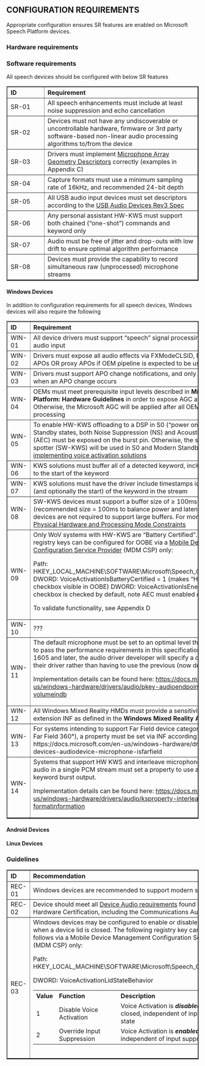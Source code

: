 ## CONFIGURATION REQUIREMENTS

Appropriate configuration ensures SR features are enabled on Microsoft Speech Platform devices.

### Hardware requirements


### Software requirements
All speech devices should be configured with below SR features
<p>
<table border="2">
<tr>
<th  width="80" align="left">ID</th>
<th align="left">Requirement</th>
</tr>
<tr>
<td>SR-01</td>
<td>All speech enhancements must include at least noise suppression and echo cancellation</td>
</tr>
<tr>
<td>SR-02</td>
<td>Devices must not have any undiscoverable or uncontrollable hardware, firmware or 3rd party software-based non-linear audio processing algorithms to/from the device</td>
</tr>
<tr>
<td>SR-03</td>
<td>Drivers must implement <a href="https://docs.microsoft.com/en-us/windows-hardware/drivers/audio/ksproperty-audio-mic-array-geometry" >Microphone Array Geometry Descriptors</a> correctly (examples in Appendix C)
</td>
</tr>
<tr>
<td>SR-04</td>
<td>Capture formats must use a minimum sampling rate of 16kHz, and recommended 24-bit depth</td>
</tr>
<tr>
<td>SR-05</td>
<td>All USB audio input devices must set descriptors according to the <a href="https://www.usb.org/document-library/usb-audio-devices-rev-30-and-adopters-agreement"> USB Audio Devices Rev3 Spec</a> </td>
</tr>
<tr>
<td>SR-06</td>
<td>Any personal assistant HW-KWS must support both chained (“one-shot”) commands and keyword only</td>
</tr>
<tr>
<td>SR-07</td>
<td>Audio must be free of jitter and drop-outs with low drift to ensure optimal algorithm performance</td>
</tr>
<tr>
<td>SR-08</td>
<td>Devices must provide the capability to record simultaneous raw (unprocessed) microphone streams</td>
</tr>
</table>

#### Windows Devices
In addition to configuration requirements for all speech devices, Windows devices will also require the following
<p></p>
<table border="2">
<tr>
<th  width="80" align="left">ID</th>
<th align="left">Requirement</th>
</tr>
<tr>
<td>WIN-01</td>
<td>All device drivers must support “speech” signal processing mode on the audio input</td>
</tr>
<tr>
<td>WIN-02</td>
<td>Drivers must expose all audio effects via FXModeCLSID, FXEndpointCLSID APOs OR proxy APOs if OEM pipeline is expected to be used</td>
</tr>
<tr>
<td>WIN-03</td>
<td>Drivers must support APO change notifications, and only notify the system when an APO change occurs</td>
</tr>
<tr>
<td>WIN-04</td>
<td>OEMs must meet prerequisite input levels described in <b>Microsoft Speech Platform: Hardware Guidelines</b> in order to expose AGC as an APO effect.  Otherwise, the Microsoft AGC will be applied after all OEM APO effects/pre-processing</td>
</tr>
<tr>
<td>WIN-05</td>
<td>To enable HW-KWS offloading to a DSP in S0 (“power on”) and Modern Standby states, both Noise Suppression (NS) and Acoustic Echo Cancellation (AEC) must be exposed on the burst pin.  Otherwise, the software keyword spotter (SW-KWS) will be used in S0 and Modern Standby.
<a href="https://docs.microsoft.com/en-us/windows-hardware/drivers/audio/voice-activation">More details on implementing voice activation solutions</a>
</td>
</tr>
<tr>
<td>WIN-06</td>
<td>KWS solutions must buffer all of a detected keyword, including 500ms prior to the start of the keyword</td>
</tr>
<tr>
<td>WIN-07</td>
<td>KWS solutions must have the driver include timestamps identifying the end (and optionally the start) of the keyword in the stream</td>
</tr>
<tr>
<td>WIN-08</td>
<td>SW-KWS devices must support a buffer size of ≥ 100ms on the host pin (recommended size = 100ms to balance power and latency).  HW-KWS devices are not required to support large buffers.
For more details, see <a href="https://docs.microsoft.com/en-us/windows-hardware/drivers/ddi/content/ksmedia/ns-ksmedia-_ksaudio_packetsize_constraints2">Physical Hardware and Processing Mode Constraints</a>

</td>
</tr>
<tr>
<td>WIN-09</td>
<td>Only WoV systems with HW-KWS are “Battery Certified”.  The following registry keys can be configured for OOBE via a <a href="https://docs.microsoft.com/en-us/windows/client-management/mdm/configuration-service-provider-reference">Mobile Device Management Configuration Service Provider</a> (MDM CSP) only:
<p>Path: HKEY_LOCAL_MACHINE\SOFTWARE\Microsoft\Speech_OneCore\AudioPolicy
DWORD: VoiceActivationIsBatteryCertified = 1 (makes “Hey Cortana” checkbox visible in OOBE)
DWORD: VoiceActivationIsEnergyHero = 1 (above checkbox is checked by default, note AEC must enabled on the burst pin) 

To validate functionality, see Appendix D</p>
</td>
</tr>
<tr>
<td>WIN-10</td>
<td>???</td>
</tr>
<tr>
<td>WIN-11</td>
<td>The default microphone must be set to an optimal level that enables a device to pass the performance requirements in this specification.  In OS version 1605 and later, the audio driver developer will specify a default volume in their driver rather than having to use the previous (now deprecated) reg key.  

Implementation details can be found here: https://docs.microsoft.com/en-us/windows-hardware/drivers/audio/pkey-audioendpoint-default-volumeindb
</td>
</tr>
<tr>
<td>WIN-12</td>
<td>All Windows Mixed Reality HMDs must provide a sensitivity value and extension INF as defined in the <b>Windows Mixed Reality Audio Specification</b>.</td>
</tr>
<tr>
<td>WIN-13</td>
<td>For systems intending to support Far Field device categories (Far Field and Far Field 360°), a property must be set via INF according to the details here: https://docs.microsoft.com/en-us/windows-hardware/drivers/audio/pkey-devices-audiodevice-microphone-isfarfield
</td>
</tr>
<tr>
<td>WIN-14</td>
<td>Systems that support HW KWS and interleave microphone and loopback audio in a single PCM stream must set a property to use an AEC APO on the keyword burst output.

Implementation details can be found here: https://docs.microsoft.com/en-us/windows-hardware/drivers/audio/ksproperty-interleavedaudio-formatinformation
</td>
</tr>
</table>

#### Android Devices
#### Linux Devices

### Guidelines
<table border="2">
<tr>
<th  width="80" align="left">ID</th>
<th align="left">Recommendation</th>
</tr>
<tr>
<td>REC-01</td>
<td>Windows devices are recommended to support modern standby
</td>
</tr>
<tr>
<td>REC-02</td>
<td>Device should meet all <a href="http://msdn.microsoft.com/en-us/library/windows/hardware/jj134354.aspx">Device Audio requirements</a> found under Windows Hardware Certification, including the <a href="https://docs.microsoft.com/en-us/windows-hardware/test/hlk/testref/8b2c652c-71c3-4f8b-a1d2-dc40cb660168" ></a>Communications Audio Fidelity test
</td>
</tr>
<tr>
<td>REC-03</td>
<td>Windows devices may be configured to enable or disable voice activation when a device lid is closed.  The following registry key can be configured as follows via a Mobile Device Management Configuration Service Provider (MDM CSP) only: 
<p>
Path: HKEY_LOCAL_MACHINE\SOFTWARE\Microsoft\Speech_OneCore\AudioPolicy</p><p>
DWORD: VoiceActivationLidStateBehavior
</p>
<table>
<tr>
<th align="left">Value</th>
<th align="left">Function</th>
<th align="left">Description</th>
</tr>
<tr>
<td>1</td>
<td>Disable Voice Activation</td>
<td>Voice Activation is <b><i>disabled</i></b> when lid is closed, independent of input suppression state</td>
</tr>
<tr><td>2</td>
<td>Override Input Suppression</td>
<td>Voice Activation is <b><i>enabled</i></b> when lid is closed, independent of input suppression state</td>
<table>
</td>
</tr>
</table>
